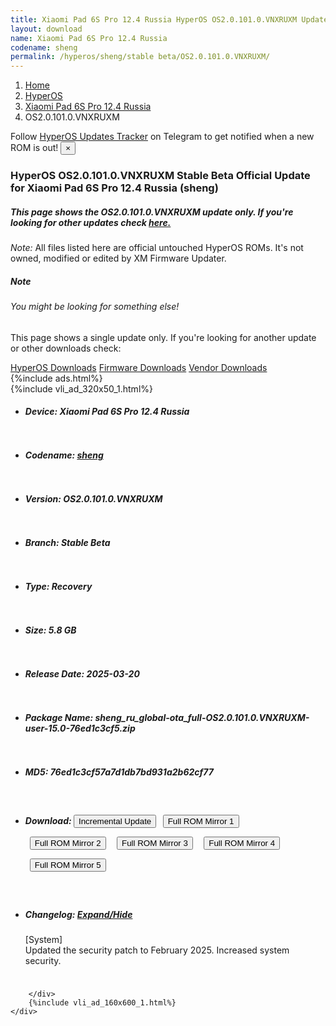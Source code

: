 ```yaml
---
title: Xiaomi Pad 6S Pro 12.4 Russia HyperOS OS2.0.101.0.VNXRUXM Update
layout: download
name: Xiaomi Pad 6S Pro 12.4 Russia
codename: sheng
permalink: /hyperos/sheng/stable beta/OS2.0.101.0.VNXRUXM/
---
```

<nav aria-label="breadcrumb">
    <ol class="breadcrumb">
        <li class="breadcrumb-item"><a href="/">Home</a></li>
        <li class="breadcrumb-item"><a href="/hyperos/">HyperOS</a></li>
        <li class="breadcrumb-item"><a href="/hyperos/sheng/">Xiaomi Pad 6S Pro 12.4 Russia</a></li>
        <li class="breadcrumb-item active" aria-current="page">OS2.0.101.0.VNXRUXM</li>
    </ol>
</nav>
<div class="alert alert-primary alert-dismissible fade show" role="alert">
    Follow <a href="https://t.me/MIUIUpdatesTracker" class="alert-link">HyperOS Updates Tracker</a> on Telegram to get
    notified when a new ROM is out!
    <button type="button" class="close" data-dismiss="alert" aria-label="Close">
        <span aria-hidden="true">&times;</span>
    </button>
</div>
<div class="col-12 mx-auto">
    <h3 class="title bg-light p-2 rounded">HyperOS OS2.0.101.0.VNXRUXM Stable Beta Official Update for Xiaomi Pad 6S Pro 12.4 Russia (sheng)</h3>
    <h5>This page shows the OS2.0.101.0.VNXRUXM update only. If you're looking for other updates check
        <a href="/hyperos/sheng/">here.</a></h5>
    <p><i>Note: </i>All files listed here are official untouched HyperOS ROMs.
        It's not owned, modified or edited by XM Firmware Updater.</p>
    <div class="card">
        <div class="card-body">
            <h5 class="card-title">Note</h5>
            <h6 class="card-subtitle mb-2 text-muted">You might be looking for something else!</h6>
            <p class="card-text">This page shows a single update only.
                If you're looking for another update or other downloads check:</p>
            <a href="/hyperos/" class="card-link">HyperOS Downloads</a>
            <a href="/firmware/" class="card-link">Firmware Downloads</a>
            <a href="/vendor/" class="card-link">Vendor Downloads</a>
        </div>
    </div>
    {%include ads.html%}
    <div class="row justify-content-center">
        <div class="col-10" id="downloads">
                    <div class="card card-body">
            {%include vli_ad_320x50_1.html%}
            <ul class="list-unstyled">
                <li style="padding-bottom: 10px;">
                    <h5><b>Device: </b>Xiaomi Pad 6S Pro 12.4 Russia</h5>
                </li>
                <li style="padding-bottom: 10px;">
                    <h5><b>Codename: </b> <a href="/hyperos/sheng/" target="_blank">sheng</a> </h5>
                </li>
                <li style="padding-bottom: 10px;">
                    <h5><b>Version: </b>OS2.0.101.0.VNXRUXM</h5>
                </li>
                <li style="padding-bottom: 10px;">
                    <h5><b>Branch: </b>Stable Beta</h5>
                </li>
                <li style="padding-bottom: 10px;">
                    <h5><b>Type: </b>Recovery</h5>
                </li>
                <li style="padding-bottom: 10px;">
                    <h5><b>Size: </b>5.8 GB</h5>
                </li>
                <li style="padding-bottom: 10px;">
                    <h5><b>Release Date: </b>2025-03-20</h5>
                </li>
                <li style="padding-bottom: 10px;">
                    <h5><b>Package Name: </b><span id="filename" class="text-dark">sheng_ru_global-ota_full-OS2.0.101.0.VNXRUXM-user-15.0-76ed1c3cf5.zip</span></h5>
                </li>
                <li style="padding-bottom: 10px;">
                    <h5><b>MD5: </b><span id="md5" class="text-muted">76ed1c3cf57a7d1db7bd931a2b62cf77</span></h5>
                </li>
                <li style="padding-bottom: 10px;">
                    <h5><b>Download: </b><button type="button" id="incremental_download" class="btn btn-warning" onclick="window.open('https://bigota.d.miui.com/OS2.0.101.0.VNXRUXM/sheng_ru_global-ota_incremental-OS2.0.100.0.VNXRUXM-OS2.0.101.0.VNXRUXM-user-15.0-f90902db26.zip', '_blank');"><i class="fa fa-download"></i> Incremental Update</button> <button type="button" id="download" class="btn btn-primary" style="margin: 7px;" onclick="window.open('https://cdnorg.d.miui.com/OS2.0.101.0.VNXRUXM/sheng_ru_global-ota_full-OS2.0.101.0.VNXRUXM-user-15.0-76ed1c3cf5.zip', '_blank');"><i class="fa fa-download"></i> Full ROM Mirror 1</button> <button type="button" id="download" class="btn btn-primary" style="margin: 7px;" onclick="window.open('https://bkt-sgp-miui-ota-update-alisgp.oss-ap-southeast-1.aliyuncs.com/OS2.0.101.0.VNXRUXM/sheng_ru_global-ota_full-OS2.0.101.0.VNXRUXM-user-15.0-76ed1c3cf5.zip', '_blank');"><i class="fa fa-download"></i> Full ROM Mirror 2</button> <button type="button" id="download" class="btn btn-primary" style="margin: 7px;" onclick="window.open('https://bn.d.miui.com/OS2.0.101.0.VNXRUXM/sheng_ru_global-ota_full-OS2.0.101.0.VNXRUXM-user-15.0-76ed1c3cf5.zip', '_blank');"><i class="fa fa-download"></i> Full ROM Mirror 3</button> <button type="button" id="download" class="btn btn-primary" style="margin: 7px;" onclick="window.open('https://bigota.d.miui.com/OS2.0.101.0.VNXRUXM/sheng_ru_global-ota_full-OS2.0.101.0.VNXRUXM-user-15.0-76ed1c3cf5.zip', '_blank');"><i class="fa fa-download"></i> Full ROM Mirror 4</button> <button type="button" id="download" class="btn btn-primary" style="margin: 7px;" onclick="window.open('https://hugeota.d.miui.com/OS2.0.101.0.VNXRUXM/sheng_ru_global-ota_full-OS2.0.101.0.VNXRUXM-user-15.0-76ed1c3cf5.zip', '_blank');"><i class="fa fa-download"></i> Full ROM Mirror 5</button></h5>
                </li>
                <li style="padding-bottom: 10px;">
                    <h5><b>Changelog: </b><a href="#sheng_1_changelog" data-toggle="collapse" role="button"
                            aria-expanded="false" aria-controls="sheng_1_changelog"> <i class="fa fa-arrow-down"
                                aria-hidden="true"></i> Expand/Hide</a></h5>
                    <div class="collapse" id="sheng_1_changelog">
                        <p id="changelog_text">[System]<br>Updated the security patch to February 2025. Increased system security.</p>
                    </div>
                </li>
            </ul>
        </div>

        </div>
        {%include vli_ad_160x600_1.html%}
    </div>
</div>
